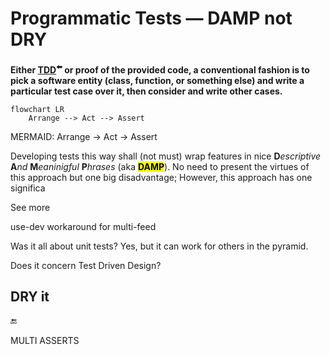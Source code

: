 # Programmatic Tests &mdash; DAMP not DRY

**Either [TDD](https://github.com/Kyriosity/read-write/tree/main/README%2B/software/tests/asDrive)<sup>⬅️</sup> or proof of the provided code, 
a conventional fashion is to pick a software entity (class, function, or something else) and write a particular test case over it, then consider and write other cases.**

```mermaid
flowchart LR
    Arrange --> Act --> Assert
```

MERMAID: Arrange -> Act -> Assert

Developing tests this way shall (not must) wrap features in nice **D**_escriptive_ <b>A</b><i>nd</i> <b>M</b><i>eaninigful</i> <b>P</b><i>hrases</i> (aka <mark><b>DAMP</b></mark>). No need to present the virtues of this approach but one big disadvantage; 
However, this approach has one significa 

See more

use-dev workaround for multi-feed

Was it all about unit tests? Yes, but it can work for others in the pyramid.

Does it concern Test Driven Design?

## DRY it

🔚


MULTI ASSERTS
